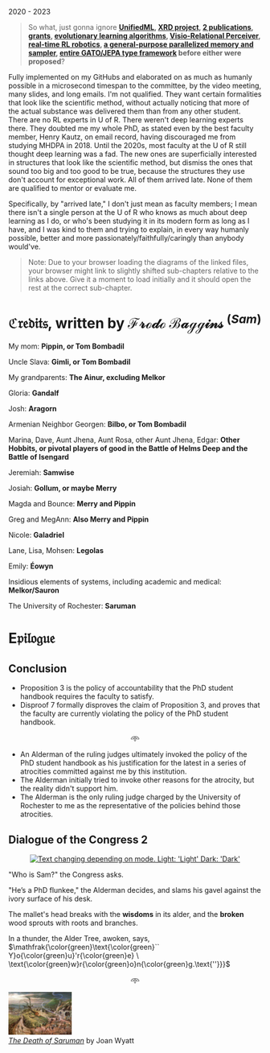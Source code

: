 2020 - 2023

> So what, just gonna ignore **[UnifiedML](6-Opposing-Views.md#unifiedml), [XRD project](6-Opposing-Views.md#niaz-abdolrahim), [2 publications](6-Opposing-Views.md#chenliang-xu), [grants](6-Opposing-Views.md#literally-did-the-grants), [evolutionary learning algorithms](6-Opposing-Views.md#chenliang---early-days), [Visio-Relational Perceiver](6-Opposing-Views.md#chenliang---early-days), [real-time RL robotics](6-Opposing-Views.md#real-time-rl-robotics), [a general-purpose parallelized memory and sampler](6-Opposing-Views.md#sampling-without-replacement-in-rl-description), [entire GATO/JEPA type framework](6-Opposing-Views.md#unifiedml) before either were proposed**?

Fully implemented on my GitHubs and elaborated on as much as humanly possible in a microsecond timespan to the committee, by the video meeting, many slides, and long emails. I'm not qualified. They want certain formalities that look like the scientific method, without actually noticing that more of the actual substance was delivered them than from any other student. There are no RL experts in U of R. There weren't deep learning experts there. They doubted me my whole PhD, as stated even by the best faculty member, Henry Kautz, on email record, having discouraged me from studying MHDPA in 2018. Until the 2020s, most faculty at the U of R still thought deep learning was a fad. The new ones are superficially interested in structures that look like the scientific method, but dismiss the ones that sound too big and too good to be true, because the structures they use don't account for exceptional work. All of them arrived late. None of them are qualified to mentor or evaluate me.

Specifically, by "arrived late," I don't just mean as faculty members; I mean there isn't a single person at the U of R who knows as much about deep learning as I do, or who's been studying it in its modern form as long as I have, and I was kind to them and trying to explain, in every way humanly possible, better and more passionately/faithfully/caringly than anybody would've.

> Note: Due to your browser loading the diagrams of the linked files, your browser might link to slightly shifted sub-chapters relative to the links<!--each link--> above. Give it a moment to load initially and it should open the rest at the correct sub-chapter.

# $\mathfrak{Credits,}$ $\text{written by}$ $\mathcal{Frodo  \ Baggins}$ <sup> $(Sam)$ </sup>

My mom: **Pippin, or Tom Bombadil**

Uncle Slava: **Gimli, or Tom Bombadil**

My grandparents: **The Ainur, excluding Melkor**

Gloria: **Gandalf**

Josh: **Aragorn**

Armenian Neighbor Georgen: **Bilbo, or Tom Bombadil**

Marina, Dave, Aunt Jhena, Aunt Rosa, other Aunt Jhena, Edgar: **Other Hobbits, or pivotal players of good in the Battle of Helms Deep and the Battle of Isengard**

Jeremiah: **Samwise**

Josiah: **Gollum, or maybe Merry**

Magda and Bounce: **Merry and Pippin**

Greg and MegAnn: **Also Merry and Pippin**

Nicole: **Galadriel**

Lane, Lisa, Mohsen: **Legolas**

Emily: **Éowyn**

Insidious elements of systems, including academic and medical: **Melkor/Sauron**

The University of Rochester: **Saruman**

# $\mathfrak{\mathrm{E}pilogue}$

## Conclusion

- Proposition 3 is the policy of accountability that the PhD student handbook requires the faculty to satisfy.
- Disproof 7 formally disproves the claim of Proposition 3, and proves that the faculty are currently violating the policy of the PhD student handbook.

<p align='center'>𖥸</p>

- An Alderman of the ruling judges ultimately invoked the policy of the PhD student handbook as his justification for the latest in a series of atrocities committed against me by this institution.
- The Alderman initially tried to invoke other reasons for the atrocity, but the reality didn't support him.
- The Alderman is the only ruling judge charged by the University of Rochester to me as the representative of the policies behind those atrocities.

## $\mathbf{Dialogue \ of \ the \ Congress \ \text{2}}$

<p align="center">
<a href="https://github.com/slerman12/BrokenWisdoms/assets/9126603/91d5132a-117c-41a2-9d87-264375521cba">
<picture>
  <source width="18%" media="(prefers-color-scheme: dark)" srcset="https://github.com/slerman12/BrokenWisdoms/assets/9126603/91d5132a-117c-41a2-9d87-264375521cba">
  <img width="18%" alt="Text changing depending on mode. Light: 'Light' Dark: 'Dark'" src="https://github.com/slerman12/BrokenWisdoms/assets/9126603/91d5132a-117c-41a2-9d87-264375521cba">
</picture>
</a>
</p>

"Who is Sam?" the Congress asks.

"He’s a PhD flunkee," the Alderman decides, and slams his gavel against the ivory surface of his desk.

The mallet's head breaks with the **wisdoms** in its alder, and the <!--cracked-->**broken** wood sprouts with roots<!--,--> and branches<!--, and moss-->.

In a thunder, the Alder Tree, awoken<!-- from the mallet-->, says, $\mathfrak{\color{green}\text{\color{green}`` Y}o{\color{green}u}'r{\color{green}e} \ \text{\color{green}w}r{\color{green}o}n{\color{green}g.\text{''}}}$

<p align='center'>𖥸</p>

<p align="left">
<a href="https://raw.githubusercontent.com/alder-tree/Assets/refs/heads/main/BrokenWisdoms/The-Death-of-Saruman-by-Joan-Wyatt.jpeg">
<picture>
  <source width="25%" media="(prefers-color-scheme: dark)" srcset="https://raw.githubusercontent.com/alder-tree/Assets/refs/heads/main/BrokenWisdoms/The-Death-of-Saruman-by-Joan-Wyatt.jpeg">
  <img width="25%" alt="Text changing depending on mode. Light: 'Light' Dark: 'Dark'" src="https://raw.githubusercontent.com/alder-tree/Assets/refs/heads/main/BrokenWisdoms/The-Death-of-Saruman-by-Joan-Wyatt.jpeg">
</picture></a>
<br><i><a href='https://qr.ae/psDqOz'>The Death of Saruman</a></i> by Joan Wyatt
</a>
</p>
